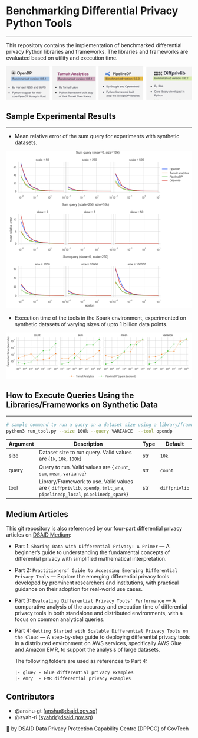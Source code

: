 # Benchmarking Differential Privacy Python Tools 
------------------------

This repository contains the implementation of benchmarked differential privacy Python libraries and frameworks. The libraries and frameworks are evaluated based on utility and execution time.

![Benchamarked tools](images/benchmarked_tools.png)

## Sample Experimental Results 
-----------------------

- Mean relative error of the sum query for experiments with synthetic datasets.  


![Utility Analysis](images/sum_utility_analysis.png)

- Execution time of the tools in the Spark environment, experimented on synthetic datasets of varying sizes of upto 1 billion data points.

![Execution Time](images/spark_execution_time.png)


## How to Execute Queries Using the Libraries/Frameworks on Synthetic Data
------------------------

```bash
# sample command to run a query on a dataset size using a library/framwework 
python3 run_tool.py --size 100k --query VARIANCE  --tool opendp
```

 | Argument | Description                                                                                                               | Type | Default       |
 | -------- | ------------------------------------------------------------------------------------------------------------------------- | ---- | ------------- |
 | size     | Dataset size to run query. Valid values are {`1k`, `10k`, `100k`}                                                         | str  | `10k`         |
 | query    | Query to run. Valid values are { `count`, `sum`, `mean`, `variance`}                                                      | str  | `count`       |
 | tool     | Library/Framework to use. Valid values are { `diffprivlib`, `opendp`, `tmlt_ana`, `pipelinedp_local`, `pipelinedp_spark`} | str  | `diffprivlib` |


## Medium Articles
This git repository is also referenced by our four-part differential privacy articles on [DSAID Medium](https://medium.com/dsaid-govtech):

- Part 1: `Sharing Data with Differential Privacy: A Primer` — A beginner’s guide to understanding the fundamental concepts of differential privacy with simplified mathematical interpretation.
- Part 2: `Practitioners’ Guide to Accessing Emerging Differential Privacy Tools` — Explore the emerging differential privacy tools developed by prominent researchers and institutions, with practical guidance on their adoption for real-world use cases.
- Part 3: `Evaluating Differential Privacy Tools’ Performance` — A comparative analysis of the accuracy and execution time of differential privacy tools in both standalone and distributed environments, with a focus on common analytical queries.
- Part 4: `Getting Started with Scalable Differential Privacy Tools on the Cloud` — A step-by-step guide to deploying differential privacy tools in a distributed environment on AWS services, specifically AWS Glue and Amazon EMR, to support the analysis of large datasets.
    
    The following folders are used as references to Part 4:
    ```
    |- glue/ - Glue differential privacy examples
    |- emr/  - EMR differential privacy examples
    ```

## Contributors 
- @anshu-gt (anshu@dsaid.gov.sg)
- @syah-ri (syahri@dsaid.gov.sg)

:muscle: by DSAID Data Privacy Protection Capability Centre (DPPCC) of GovTech
